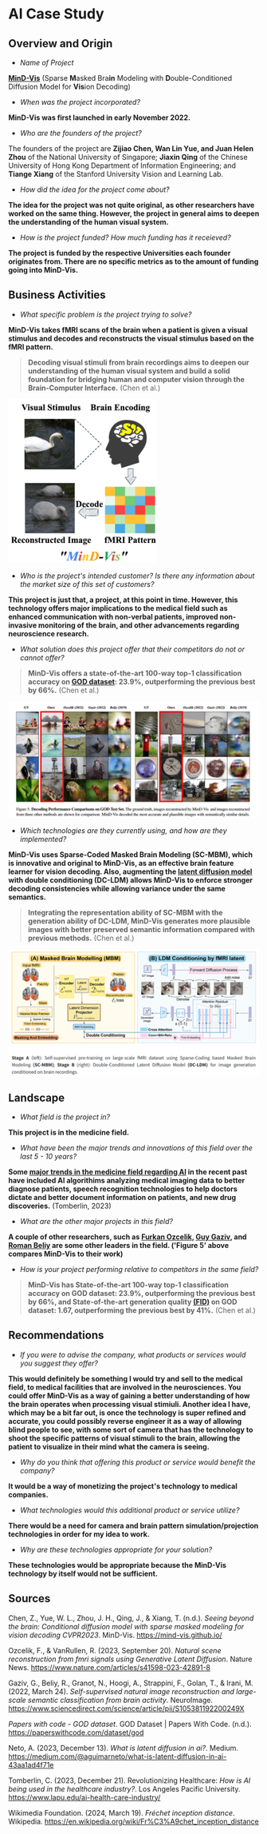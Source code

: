 # AI Case Study






## Overview and Origin

* *Name of Project*

[**MinD-Vis**](https://mind-vis.github.io/) (Sparse **M**asked Bra**in** Modeling with **D**ouble-Conditioned Diffusion Model for **Vis**ion Decoding)

* *When was the project incorporated?*

**MinD-Vis was first launched in early November 2022.**

* *Who are the founders of the project?*

The founders of the project are **Zijiao Chen, Wan Lin Yue, and Juan Helen Zhou** of the National University of Singapore; **Jiaxin Qing** of the Chinese University of Hong Kong Department of Information Engineering; and **Tiange Xiang** of the Stanford University Vision and Learning Lab.

* *How did the idea for the project come about?*

**The idea for the project was not quite original, as other researchers have worked on the same thing. However, the project in general aims to deepen the understanding of the human visual system.**

* *How is the project funded? How much funding has it receieved?*

**The project is funded by the respective Universities each founder originates from. There are no specific metrics as to the amount of funding going into MinD-Vis.**

## Business Activities

* *What specific problem is the project trying to solve?*

**MinD-Vis takes fMRI scans of the brain when a patient is given a visual stimulus and decodes and reconstructs the visual stimulus based on the fMRI pattern.** 
> **Decoding visual stimuli from brain recordings aims to deepen our understanding of the human visual system and build a solid foundation for bridging human and computer
vision through the Brain-Computer Interface.** (Chen et al.)

![alt text](image.png)

* *Who is the project's intended customer? Is there any information about the market size of this set of customers?*

**This project is just that, a project, at this point in time. However, this technology offers major implications to the medical field such as enhanced communication with non-verbal patients, improved non-invasive monitoring of the brain, and other advancements regarding neuroscience research.**

* *What solution does this project offer that their competitors do not or cannot offer?*

> **MinD-Vis offers a state-of-the-art 100-way top-1 classification accuracy on [GOD dataset](https://paperswithcode.com/dataset/god): 23.9%, outperforming the previous best by 66%.** (Chen et al.)

![alt text](image-2.png)

* *Which technologies are they currently using, and how are they implemented?* 

**MinD-Vis uses Sparse-Coded Masked Brain Modeling (SC-MBM), which is innovative and original to MinD-Vis, as an effective brain feature learner for vision decoding. Also, augmenting the [latent diffusion model](https://medium.com/@aguimarneto/what-is-latent-diffusion-in-ai-43aa1ad4f71e) with double conditioning (DC-LDM) allows MinD-Vis to enforce stronger decoding consistencies while allowing variance under the same semantics.**
>  **Integrating the representation ability of SC-MBM with the generation ability of DC-LDM, MinD-Vis generates more plausible images with better preserved semantic information compared with previous methods.** (Chen et al.)

![alt text](image-3.png)

## Landscape

* *What field is the project in?*

**This project is in the medicine field.**

* *What have been the major trends and innovations of this field over the last 5 - 10 years?*

**Some [major trends in the medicine field regarding AI](https://www.lapu.edu/ai-health-care-industry/) in the recent past have included AI algorithims analyzing medical imaging data to better diagnose patients, speech recognition technologies to help doctors dictate and better document information on patients, and new drug discoveries.** (Tomberlin, 2023)

* *What are the other major projects in this field?*

**A couple of other researchers, such as [Furkan Ozcelik](https://www.nature.com/articles/s41598-023-42891-8), [Guy Gaziv](https://www.sciencedirect.com/science/article/pii/S105381192200249X), and [Roman Beliy](https://www.sciencedirect.com/science/article/pii/S105381192200249X) are some other leaders in the field. ('Figure 5' above compares MinD-Vis to their work)**

* *How is your project performing relative to competitors in the same field?*

> **MinD-Vis has State-of-the-art 100-way top-1 classification accuracy on GOD dataset: 23.9%, outperforming the previous best by 66%, and State-of-the-art generation quality [(FID)](https://en.wikipedia.org/wiki/Fr%C3%A9chet_inception_distance) on GOD dataset: 1.67, outperforming the previous best by 41%.** (Chen et al.)

## Recommendations

* *If you were to advise the company, what products or services would you suggest they offer?*

**This would definitely be something I would try and sell to the medical field, to medical facilities that are involved in the neurosciences. You could offer MinD-Vis as a way of gaining a better understanding of how the brain operates when processing visual stimiuli. Another idea I have, which may be a bit far out, is once the technology is super refined and accurate, you could possibly reverse engineer it as a way of allowing blind people to see, with some sort of camera that has the technology to shoot the specific patterns of visual stimuli to the brain, allowing the patient to visualize in their mind what the camera is seeing.**

* *Why do you think that offering this product or service would benefit the company?* 

**It would be a way of monetizing the project's technology to medical companies.**

* *What technologies would this additional product or service utilize?*

**There would be a need for camera and brain pattern simulation/projection technologies in order for my idea to work.**

* *Why are these technologies appropriate for your solution?*

**These technologies would be appropriate because the MinD-Vis technology by itself would not be sufficient.**

## Sources

Chen, Z., Yue, W. L., Zhou, J. H., Qing, J., & Xiang, T. (n.d.). *Seeing beyond the brain: Conditional diffusion model with sparse masked modeling for vision decoding CVPR2023*. MinD-Vis. https://mind-vis.github.io/ 

Ozcelik, F., & VanRullen, R. (2023, September 20). *Natural scene reconstruction from fmri signals using Generative Latent Diffusion*. Nature News. https://www.nature.com/articles/s41598-023-42891-8 

Gaziv, G., Beliy, R., Granot, N., Hoogi, A., Strappini, F., Golan, T., & Irani, M. (2022, March 24). *Self-supervised natural image reconstruction and large-scale semantic classification from brain activity*. NeuroImage. https://www.sciencedirect.com/science/article/pii/S105381192200249X 

*Papers with code - GOD dataset*. GOD Dataset | Papers With Code. (n.d.). https://paperswithcode.com/dataset/god 

Neto, A. (2023, December 13). *What is latent diffusion in ai?*. Medium. https://medium.com/@aguimarneto/what-is-latent-diffusion-in-ai-43aa1ad4f71e 

Tomberlin, C. (2023, December 21). Revolutionizing Healthcare: *How is AI being used in the healthcare industry?*. Los Angeles Pacific University. https://www.lapu.edu/ai-health-care-industry/ 

Wikimedia Foundation. (2024, March 19). *Fréchet inception distance*. Wikipedia. https://en.wikipedia.org/wiki/Fr%C3%A9chet_inception_distance 







